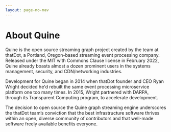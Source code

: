 ```yaml
---
layout: page-no-nav
---
```


# About Quine

Quine is the open source streaming graph project created by the team at thatDot, a Portland, Oregon-based streaming event processing company. Released under the MIT with Commons Clause license in February 2022, Quine already boasts almost a dozen prominent users in the systems management, security, and CDN/networking industries.

Development for Quine began in 2014 when thatDot founder and CEO Ryan Wright decided he'd rebuilt the same event processing microservice platform one too many times. In 2015, Wright partnered with DARPA, through its Transparent Computing program, to accelerate development.

The decision to open source the Quine graph streaming engine underscores the thatDot team’s conviction that the best infrastructure software thrives within an open, diverse community of contributors and that well-made software freely available benefits everyone.

